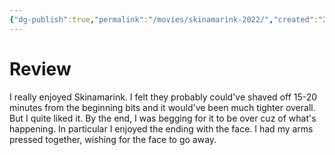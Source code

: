 ```yaml
---
{"dg-publish":true,"permalink":"/movies/skinamarink-2022/","created":"2024-04-19","updated":"2024-06-17"}
---
```



# Review

I really enjoyed Skinamarink. I felt they probably could've shaved off 15-20 minutes from the beginning bits and it would've been much tighter overall. But I quite liked it. By the end, I was begging for it to be over cuz of what's happening. In particular I enjoyed the ending with the face. I had my arms pressed together, wishing for the face to go away.
